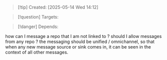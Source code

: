 
>[!tip] Created: [2025-05-14 Wed 14:12]

>[!question] Targets: 

>[!danger] Depends: 

how can I message a repo that I am not linked to ?
should I allow messages from any repo ?
the messaging should be unified / omnichannel, so that when any new message source or sink comes in, it can be seen in the context of all other messages.